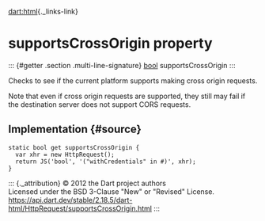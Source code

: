 [dart:html](../../dart-html/dart-html-library){._links-link}

supportsCrossOrigin property
============================

::: {#getter .section .multi-line-signature}
[bool](../../dart-core/bool-class) supportsCrossOrigin
:::

Checks to see if the current platform supports making cross origin
requests.

Note that even if cross origin requests are supported, they still may
fail if the destination server does not support CORS requests.

Implementation {#source}
--------------

``` {.language-dart data-language="dart"}
static bool get supportsCrossOrigin {
  var xhr = new HttpRequest();
  return JS('bool', '("withCredentials" in #)', xhr);
}
```

::: {._attribution}
© 2012 the Dart project authors\
Licensed under the BSD 3-Clause \"New\" or \"Revised\" License.\
<https://api.dart.dev/stable/2.18.5/dart-html/HttpRequest/supportsCrossOrigin.html>
:::

